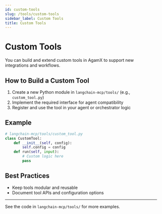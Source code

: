 ```yaml
---
id: custom-tools
slug: /tools/custom-tools
sidebar_label: Custom Tools
title: Custom Tools
---
```


# Custom Tools

You can build and extend custom tools in AgamX to support new integrations and workflows.

## How to Build a Custom Tool
1. Create a new Python module in `langchain-mcp/tools/` (e.g., `custom_tool.py`)
2. Implement the required interface for agent compatibility
3. Register and use the tool in your agent or orchestrator logic

## Example
```python
# langchain-mcp/tools/custom_tool.py
class CustomTool:
    def __init__(self, config):
        self.config = config
    def run(self, input):
        # Custom logic here
        pass
```

## Best Practices
- Keep tools modular and reusable
- Document tool APIs and configuration options

---

See the code in `langchain-mcp/tools/` for more examples. 